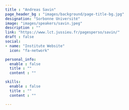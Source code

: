 ```yaml
---
title : "Andreas Savin"
page_header_bg : "images/background/page-title-bg.jpg"
designation: "Sorbonne Université"
image: "images/speakers/savin.jpeg"
description : ""
link: "https://www.lct.jussieu.fr/pagesperso/savin/"
draft : false
social:
- name: "Institute Website"
  icon: "fa-network"

personal_info:
  enable : false
  title : ""
  content : ""

skills:
  enable : false
  title : ""
  content : ""

---
```

